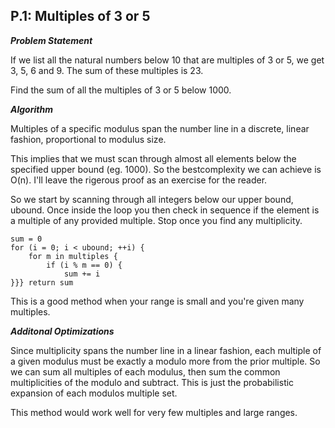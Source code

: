 ## P.1: Multiples of 3 or 5
***Problem Statement***

If we list all the natural numbers below 10 that are multiples 
of 3 or 5, we get 3, 5, 6 and 9. The sum of these multiples is 23.

Find the sum of all the multiples of 3 or 5 below 1000.

***Algorithm***

Multiples of a specific modulus span the number line in a discrete,
linear fashion, proportional to modulus size. 

This implies that we must scan through almost all elements below 
the specified upper bound (eg. 1000). So the bestcomplexity we can
achieve is O(n). I'll leave the rigerous proof as an exercise for
the reader. 

So we start by scanning through all integers below our upper bound,
ubound. Once inside the loop you then check in sequence if the 
element is a multiple of any provided multiple. Stop once you find any
multiplicity. 

```
sum = 0
for (i = 0; i < ubound; ++i) {
	for m in multiples {
		if (i % m == 0) {
			sum += i
}}} return sum
```

This is a good method when your range is small and you're given many
multiples.


***Additonal Optimizations***

Since multiplicity spans the number line in a linear fashion, each 
multiple of a given modulus must be exactly a modulo more from the
prior multiple. So we can sum all multiples of each modulus, then 
sum the common multiplicities of the modulo and subtract. This is 
just the probabilistic expansion of each modulos multiple set.

This method would work well for very few multiples and large ranges.
